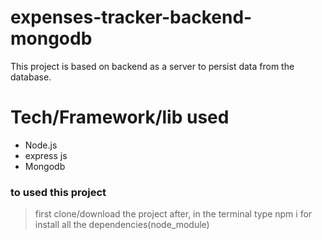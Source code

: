 # expenses-tracker-backend-mongodb
This project is based on backend as a server to persist data from the database.

# Tech/Framework/lib used
  * Node.js
  * express js
  * Mongodb
  
### to used this project
>first clone/download the project
>after, in the terminal type npm i for install all the dependencies(node_module)
